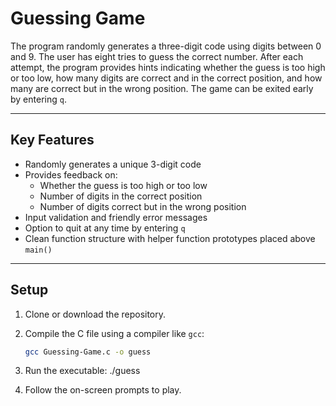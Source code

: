 # Guessing Game

The program randomly generates a three-digit code using digits between 0 and 9. The user has eight tries to guess the correct number. After each attempt, the program provides hints indicating whether the guess is too high or too low, how many digits are correct and in the correct position, and how many are correct but in the wrong position. The game can be exited early by entering `q`.

---

## Key Features

- Randomly generates a unique 3-digit code
- Provides feedback on:
  - Whether the guess is too high or too low
  - Number of digits in the correct position
  - Number of digits correct but in the wrong position
- Input validation and friendly error messages
- Option to quit at any time by entering `q`
- Clean function structure with helper function prototypes placed above `main()`

---

## Setup

1. Clone or download the repository.
2. Compile the C file using a compiler like `gcc`:

   ```bash
   gcc Guessing-Game.c -o guess
3. Run the executable: ./guess
4. Follow the on-screen prompts to play.